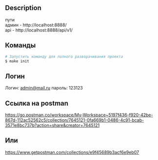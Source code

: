 ## Description

пути <br>
админ - http://localhost:8888/ <br>
api - http://localhost:8888/api/v1/
## Команды

```bash
# Запустить команду для полного разворачивания проекта
$ make init
```

## Логин

Логин: admin@mail.ru пароль: 123123

## Ссылка на postman

https://go.postman.co/workspace/My-Workspace~5197f436-f920-42be-867d-112ac52562c5/collection/7645121-0fa669b1-0486-4c91-bcab-3571e8bc737b?action=share&creator=7645121

## Или

https://www.getpostman.com/collections/e9f45689b3acf6e9eb07
